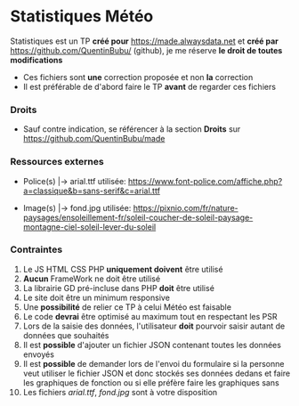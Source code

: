 # Statistiques Météo
Statistiques est un TP **créé pour** https://made.alwaysdata.net et **créé par** https://github.com/QuentinBubu/ (github), je me réserve **le droit de toutes modifications**

- Ces fichiers sont **une** correction proposée et non **la** correction
- Il est préférable de d'abord faire le TP **avant** de regarder ces fichiers

### Droits
- Sauf contre indication, se référencer à la section **Droits** sur https://github.com/QuentinBubu/made

### Ressources externes
- Police(s)
    |-> arial.ttf utilisée: https://www.font-police.com/affiche.php?a=classique&b=sans-serif&c=arial.ttf
    
- Image(s) 
    |-> fond.jpg utilisée: https://pixnio.com/fr/nature-paysages/ensoleillement-fr/soleil-coucher-de-soleil-paysage-montagne-ciel-soleil-lever-du-soleil

### Contraintes 
1. Le JS HTML CSS PHP **uniquement doivent** être utilisé
2. **Aucun** FrameWork ne doit être utilisé 
3. La librairie GD pré-incluse dans PHP **doit** être utilisé 
4. Le site doit être un minimum responsive
5. Une **possibilité** de relier ce TP à celui Météo est faisable
6. Le code **devrai** être optimisé au maximum tout en respectant les PSR
7. Lors de la saisie des données, l'utilisateur **doit** pourvoir saisir autant de données que souhaités
8. Il est **possible** d'ajouter un fichier JSON contenant toutes les données envoyés
9. Il est **possible** de demander lors de l'envoi du formulaire si la personne veut utiliser le fichier JSON et donc stockés ses données dedans et faire les graphiques de fonction ou si elle préfère faire les graphiques sans
10. Les fichiers _arial.ttf_, _fond.jpg_ sont à votre disposition
